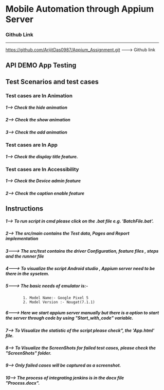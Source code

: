 # Mobile Automation through Appium Server

### Github Link
----------------------------
https://github.com/ArijitDas0987/Appium_Assignment.git ---> Github link

## API DEMO App Testing

## Test Scenarios and test cases


### Test cases are In Animation

##### 1--> Check the hide animation
##### 2--> Check the show animation
##### 3--> Check the add animation

### Test cases are In App

##### 1--> Check the display title feature.

### Test cases are In Accessibility

##### 1--> Check the Device admin feature
##### 2--> Check the caption enable  feature


## Instructions

##### 1--> To run script in cmd please click on the .bat file e.g. 'BatchFile.bat'.
##### 2--> The src/main contains the Test data, Pages and Report implementation
##### 3---> The src/test contains the driver Configuration, feature files , steps and the runner file
##### 4---> To visualize the script Android studio , Appium server need to be there in the sysetem.
##### 5---> The basic needs of emulator is:-
            1. Model Name:- Google Pixel 5
            2. Model Version :- Nougat(7.1.1)
##### 6---> Here we start appium server manually but there is a option to start the server through code by using "Start_with_code" variable.
##### 7--> To Visualize the statistic of the script please check", the 'App.html' file.
##### 8--> To Visualize the ScreenShots for failed test cases, please check the "ScreenShots" folder.
##### 9--> Only failed cases will be captured as a screenshot.
##### 10--> The process of integrating jenkins is in the docx file "Process.docx".


